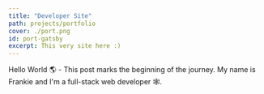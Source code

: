 ```yaml
---
title: "Developer Site"
path: projects/portfolio
cover: ./port.png
id: port-gatsby
excerpt: This very site here :)
---
```


Hello World 🌎 - This post marks the beginning of the journey. My name is Frankie and I'm a full-stack web developer 🕸️.
